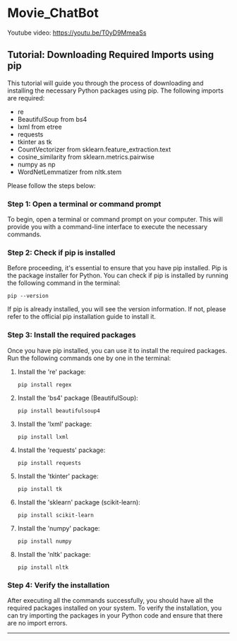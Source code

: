 # Movie_ChatBot

Youtube video: https://youtu.be/T0yD9MmeaSs

## Tutorial: Downloading Required Imports using pip

This tutorial will guide you through the process of downloading and installing the necessary Python packages using pip. The following imports are required:

- re
- BeautifulSoup from bs4
- lxml from etree
- requests
- tkinter as tk
- CountVectorizer from sklearn.feature_extraction.text
- cosine_similarity from sklearn.metrics.pairwise
- numpy as np
- WordNetLemmatizer from nltk.stem

Please follow the steps below:

### Step 1: Open a terminal or command prompt

To begin, open a terminal or command prompt on your computer. This will provide you with a command-line interface to execute the necessary commands.

### Step 2: Check if pip is installed

Before proceeding, it's essential to ensure that you have pip installed. Pip is the package installer for Python. You can check if pip is installed by running the following command in the terminal:

```
pip --version
```

If pip is already installed, you will see the version information. If not, please refer to the official pip installation guide to install it.

### Step 3: Install the required packages

Once you have pip installed, you can use it to install the required packages. Run the following commands one by one in the terminal:

1. Install the 're' package:
   ```
   pip install regex
   ```

2. Install the 'bs4' package (BeautifulSoup):
   ```
   pip install beautifulsoup4
   ```

3. Install the 'lxml' package:
   ```
   pip install lxml
   ```

4. Install the 'requests' package:
   ```
   pip install requests
   ```

5. Install the 'tkinter' package:
   ```
   pip install tk
   ```

6. Install the 'sklearn' package (scikit-learn):
   ```
   pip install scikit-learn
   ```

7. Install the 'numpy' package:
   ```
   pip install numpy
   ```

8. Install the 'nltk' package:
   ```
   pip install nltk
   ```

### Step 4: Verify the installation

After executing all the commands successfully, you should have all the required packages installed on your system. To verify the installation, you can try importing the packages in your Python code and ensure that there are no import errors.

-----
